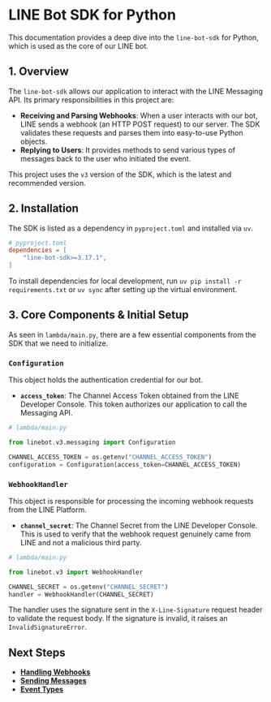 # LINE Bot SDK for Python

This documentation provides a deep dive into the `line-bot-sdk` for Python, which is used as the core of our LINE bot.

## 1. Overview

The `line-bot-sdk` allows our application to interact with the LINE Messaging API. Its primary responsibilities in this project are:

- **Receiving and Parsing Webhooks**: When a user interacts with our bot, LINE sends a webhook (an HTTP POST request) to our server. The SDK validates these requests and parses them into easy-to-use Python objects.
- **Replying to Users**: It provides methods to send various types of messages back to the user who initiated the event.

This project uses the `v3` version of the SDK, which is the latest and recommended version.

## 2. Installation

The SDK is listed as a dependency in `pyproject.toml` and installed via `uv`.

```toml
# pyproject.toml
dependencies = [
    "line-bot-sdk>=3.17.1",
]
```

To install dependencies for local development, run `uv pip install -r requirements.txt` or `uv sync` after setting up the virtual environment.

## 3. Core Components & Initial Setup

As seen in `lambda/main.py`, there are a few essential components from the SDK that we need to initialize.

### `Configuration`

This object holds the authentication credential for our bot.

- **`access_token`**: The Channel Access Token obtained from the LINE Developer Console. This token authorizes our application to call the Messaging API.

```python
# lambda/main.py

from linebot.v3.messaging import Configuration

CHANNEL_ACCESS_TOKEN = os.getenv("CHANNEL_ACCESS_TOKEN")
configuration = Configuration(access_token=CHANNEL_ACCESS_TOKEN)
```

### `WebhookHandler`

This object is responsible for processing the incoming webhook requests from the LINE Platform.

- **`channel_secret`**: The Channel Secret from the LINE Developer Console. This is used to verify that the webhook request genuinely came from LINE and not a malicious third party.

```python
# lambda/main.py

from linebot.v3 import WebhookHandler

CHANNEL_SECRET = os.getenv("CHANNEL_SECRET")
handler = WebhookHandler(CHANNEL_SECRET)
```

The handler uses the signature sent in the `X-Line-Signature` request header to validate the request body. If the signature is invalid, it raises an `InvalidSignatureError`.

## Next Steps

- [**Handling Webhooks**](./webhooks.md)
- [**Sending Messages**](./sending_messages.md)
- [**Event Types**](./event_types.md)

